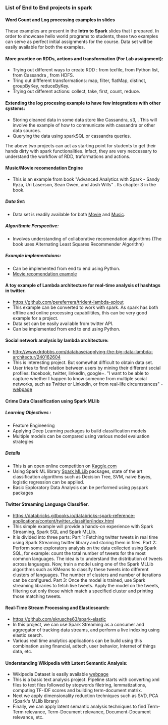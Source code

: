 ### List of End to End projects in spark

#### Word Count and Log processing examples in slides

These examples are present in the **Intro to Spark** slides that I prepared. In order to showcase hello world programs to students, these two examples can serve as perfect initial assignments for the course. Data set will be easily available for both the examples.

#### More practice on RDDs, actions and transformation (For Lab assignment):
- Trying out different ways to create RDD : from texfile, from Python list, from Cassandra , from HDFS.
- Tring out diffferent transformations: map, filter, flatMap, distinct, groupByKey, reduceByKey.
- Trying out different actions: collect, take, first, count, reduce.

#### Extending the log procesing example to have few integrations with other systems:
- Storing cleaned data in some data store like Cassandra, s3, . This will involve the example of how to communicate with cassandra or other data sources.
- Querying the data using sparkSQL or cassandra queries.

The above two projects can act as starting point for students to get their hands dirty with spark functionalities. Infact, they are very neccessary to understand the workflow of RDD, traformations and actions. 

#### Music/Movie recomendation Engine
- This is an example from book "Advanced Analytics with Spark - Sandy Ryza, Uri Laserson, Sean Owen, and Josh Wills" . Its chapter 3 in the book.
##### Data Set:
- Data set is readily available for both [Movie](http://grouplens.org/datasets/movielens/) and [Music](https://www.kaggle.com/c/msdchallenge/data).
##### Algorithmic Perspective:
- Involves understanding of collaborative recomendation algorithms (The book uses Alternating Least Squares Recommender Algorithm)

##### Example implementaions:
- Can be implemented from end to end using Python.
- [Movie recomendation example](http://www.slideshare.net/CasertaConcepts/analytics-week-recommendations-on-spark)

#### A toy example of Lambda architecture for real-time analysis of hashtags in twitter. 
- https://github.com/pereferrera/trident-lambda-splout
- This example can be converted to work with spark. As spark has both offline and online processing capabilitites, this can be very good example for a project.
- Data set can be easily available from twitter API.
- Can be implemented from end to end using Python.

#### Social network analysis by lambda architecture:
- http://www.drdobbs.com/database/applying-the-big-data-lambda-architectur/240162604
- This is interesting project. But somewhat difficult to obtain data set.
- User tries to find relation between users by mining their different social profiles: facebook, twitter, linkedIn, google+.  "I want to be able to capture whether I happen to know someone from multiple social networks, such as Twitter or LinkedIn, or from real-life circumstances" - [webpage](http://www.drdobbs.com/database/applying-the-big-data-lambda-architectur/240162604)

#### Crime Data Classification using Spark MLlib #####
##### Learning Objectives : 
- Feature Engineering
- Applying Deep Learning packages to build classification models
- Multiple models can be compared using various model evaluation strategies  
 
##### Details
- This is an open online competition on [Kaggle.com](https://www.kaggle.com/c/sf-crime/data)
- Using Spark ML library [Spark MLLib](https://spark.apache.org/docs/1.1.0/mllib-guide.html) packages, state of the art classification algorithms such as Decision Tree, SVM, naive Bayes, logistic regression can be applied. 
- Basic Exploratory Data Analysis can be performed using pyspark packages



#### Twitter Streaming Language Classifier.
- https://databricks.gitbooks.io/databricks-spark-reference-applications/content/twitter_classifier/index.html
- This simple example will provide a hands-on experience with Spark Streaming, Spark SQL and Spark MLLib.
- It is divided into three parts:
  Part 1: Fetching twitter tweets in real time using Spark Streaming twitter library and storing them in files. 
  Part 2: Perform some exploratory analysis on the data collected using Spark SQL, for example: count the total number of tweets for the most common languages. The idea is to understand the distribution of tweets across languages. Now, train a model using one of the Spark MLLib algorithms such as KMeans to classify these tweets into different clusters of languages. The number of clusters and number of iterations can be configured.
  Part 3: Once the model is trained, use Spark streaming libraries to fetch live tweets. Apply the model on the tweets, filtering out only those which match a specified cluster and printing those matching tweets.


#### Real-Time Stream Processing and Elasticsearch:
- https://github.com/skrusche63/spark-elastic
- In this project, we can use Spark Streaming as a consumer and aggregator of tracking data streams, and perform a live indexing using elastic search.
- Various real time analytics applications can be build using this combination using financial, adtech, user behavior, Internet of things data, etc.

#### Understanding Wikipedia with Latent Semantic Analysis:
- Wikipedia Dataset is easily available [webpage](https://en.wikipedia.org/wiki/Wikipedia:Database_download)
- This is a basic text analysis project. Pipeline starts with converting xml files to text files followed by stopwords filetring, lemmatizations, computing TF-IDF scores and building term-document matrix. 
- Next we apply dimensionality reduction techniques such as SVD, PCA (Spark's MLlib library)
- Finally, we can apply latent semantic analysis techniques to find Term-Term relevance, Term-Document relevance, Document-Document relevance, etc.
